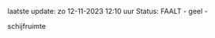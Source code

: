laatste update: 
zo 12-11-2023 12:10   uur 
Status: FAALT - geel - 
<div class="service Y">schijfruimte</div>